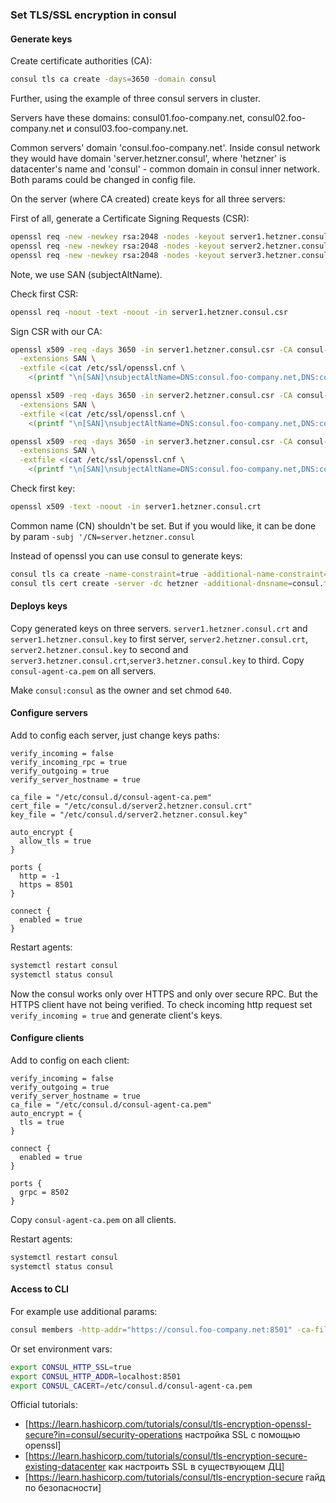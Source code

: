 ### Set TLS/SSL encryption in consul
#### Generate keys

Create certificate authorities (CA):
```bash
consul tls ca create -days=3650 -domain consul
```

Further, using the example of three consul servers in cluster.

Servers have these domains: consul01.foo-company.net, consul02.foo-company.net и consul03.foo-company.net. 

Common servers' domain 'consul.foo-company.net'. Inside consul network they would have domain 'server.hetzner.consul', where 'hetzner' is datacenter's name and 'consul' - common domain in consul inner network. Both params could be changed in config file.

On the server (where CA created) create keys for all three servers:

First of all, generate a Certificate Signing Requests (CSR):
```bash
openssl req -new -newkey rsa:2048 -nodes -keyout server1.hetzner.consul.key -out server1.hetzner.consul.csr -CAcreateserial -addext 'subjectAltName=DNS:consul.foo-company.net,DNS:consul01.foo-company.net,DNS:server.hetzner.consul,DNS:localhost,IP:127.0.0.1'
openssl req -new -newkey rsa:2048 -nodes -keyout server2.hetzner.consul.key -out server2.hetzner.consul.csr -CAcreateserial -addext 'subjectAltName=DNS:consul.foo-company.net,DNS:consul02.foo-company.net,DNS:server.hetzner.consul,DNS:localhost,IP:127.0.0.1'
openssl req -new -newkey rsa:2048 -nodes -keyout server3.hetzner.consul.key -out server3.hetzner.consul.csr -CAcreateserial -addext 'subjectAltName=DNS:consul.foo-company.net,DNS:consul03.foo-company.net,DNS:server.hetzner.consul,DNS:localhost,IP:127.0.0.1'
```
Note, we use SAN (subjectAltName).

Check first CSR:
```bash
openssl req -noout -text -noout -in server1.hetzner.consul.csr
```

Sign CSR with our CA:
```bash
openssl x509 -req -days 3650 -in server1.hetzner.consul.csr -CA consul-agent-ca.pem -CAkey consul-agent-ca-key.pem -out server1.hetzner.consul.crt \
  -extensions SAN \
  -extfile <(cat /etc/ssl/openssl.cnf \
    <(printf "\n[SAN]\nsubjectAltName=DNS:consul.foo-company.net,DNS:consul01.foo-company.net,DNS:server.hetzner.consul,DNS:localhost,IP:127.0.0.1")) 

openssl x509 -req -days 3650 -in server2.hetzner.consul.csr -CA consul-agent-ca.pem -CAkey consul-agent-ca-key.pem -CAcreateserial -out server2.hetzner.consul.crt \
  -extensions SAN \
  -extfile <(cat /etc/ssl/openssl.cnf \
    <(printf "\n[SAN]\nsubjectAltName=DNS:consul.foo-company.net,DNS:consul02.foo-company.net,DNS:server.hetzner.consul,DNS:localhost,IP:127.0.0.1")) 

openssl x509 -req -days 3650 -in server3.hetzner.consul.csr -CA consul-agent-ca.pem -CAkey consul-agent-ca-key.pem -CAcreateserial -out server3.hetzner.consul.crt \
  -extensions SAN \
  -extfile <(cat /etc/ssl/openssl.cnf \
    <(printf "\n[SAN]\nsubjectAltName=DNS:consul.foo-company.net,DNS:consul03.foo-company.net,DNS:server.hetzner.consul,DNS:localhost,IP:127.0.0.1")) 
```

Check first key:
```bash
openssl x509 -text -noout -in server1.hetzner.consul.crt
```

Common name (CN) shouldn't be set. But if you would like, it can be done by param `-subj '/CN=server.hetzner.consul`

Instead of openssl you can use consul to generate keys:

```bash
consul tls ca create -name-constraint=true -additional-name-constraint=consul.foo-company.net -cluster-id test -common-name "Consul Agent CA" -days=365 -domain consul
consul tls cert create -server -dc hetzner -additional-dnsname=consul.foo-company.net
```

#### Deploys keys

Copy generated keys on three servers. `server1.hetzner.consul.crt` and `server1.hetzner.consul.key` to first server, `server2.hetzner.consul.crt`, `server2.hetzner.consul.key` to second and `server3.hetzner.consul.crt`,`server3.hetzner.consul.key` to third.
Copy `consul-agent-ca.pem` on all servers.

Make `consul:consul` as the owner and set chmod `640`.

#### Configure servers

Add to config each server, just change keys paths:
```hcl
verify_incoming = false
verify_incoming_rpc = true
verify_outgoing = true
verify_server_hostname = true

ca_file = "/etc/consul.d/consul-agent-ca.pem"
cert_file = "/etc/consul.d/server2.hetzner.consul.crt"
key_file = "/etc/consul.d/server2.hetzner.consul.key"

auto_encrypt {
  allow_tls = true
}

ports {
  http = -1
  https = 8501
}

connect {
  enabled = true
}
```

Restart agents:
```bash
systemctl restart consul
systemctl status consul
```

Now the consul works only over HTTPS and only over secure RPC. But the HTTPS client have not being verified. To check incoming http request set `verify_incoming = true` and generate client's keys.

#### Configure clients
Add to config on each client:

```hcl
verify_incoming = false
verify_outgoing = true
verify_server_hostname = true
ca_file = "/etc/consul.d/consul-agent-ca.pem"
auto_encrypt = {
  tls = true
}

connect {
  enabled = true
}

ports {
  grpc = 8502
}

```

Copy `consul-agent-ca.pem` on all clients.

Restart agents:
```bash
systemctl restart consul
systemctl status consul
```

#### Access to CLI

For example use additional params:
```bash
consul members -http-addr="https://consul.foo-company.net:8501" -ca-file="consul-agent-ca.pem"
```

Or set environment vars:
```bash
export CONSUL_HTTP_SSL=true
export CONSUL_HTTP_ADDR=localhost:8501
export CONSUL_CACERT=/etc/consul.d/consul-agent-ca.pem
```

Official tutorials:
* [https://learn.hashicorp.com/tutorials/consul/tls-encryption-openssl-secure?in=consul/security-operations настройка SSL с помощью openssl]
* [https://learn.hashicorp.com/tutorials/consul/tls-encryption-secure-existing-datacenter как настроить SSL в существующем ДЦ]
* [https://learn.hashicorp.com/tutorials/consul/tls-encryption-secure гайд по безопасности]
